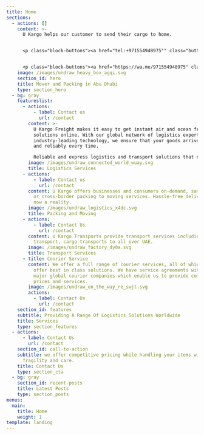 ```yaml
---
title: Home
sections:
  - actions: []
    content: >-
      U Kargo helps our customer to send their cargo to home.


      <p class="block-buttons"><a href="tel:+971554948975"" class="button white large"> Call us </a></p>


      <p class="block-buttons"><a href="https://wa.me/971554948975" class="button white large">Whatsapp</a></p>
    image: /images/undraw_heavy_box_agqi.svg
    section_id: hero
    title: Mover and Packing in Abu Dhabi
    type: section_hero
  - bg: gray
    featureslist:
      - actions:
          - label: Contact us
            url: /contact
        content: >-
          U Kargo Freight makes it easy to get instant air and ocean freight
          solutions online. With our global network of logistics experts and
          industry-leading technology, we ensure that your goods arrive safely
          and reliably every time.

          Reliable and express logistics and transport solutions that no waste your time!
        image: /images/undraw_connected_world_wuay.svg
        title: Logistics Services
      - actions:
          - label: Contact us
            url: /contact
        content: U Kargo offers businesses and consumers on-demand, same-day, next-day
          or cross-border packing to moving services. Hassle-free delivery is
          now a reality.
        image: /images/undraw_logistics_x4dc.svg
        title: Packing and Moving
      - actions:
          - label: Contact Us
            url: /contact
        content: U Kargo Transports provide transport services including Furniture
          transport, cargo transports to all over UAE.
        image: /images/undraw_factory_dy0a.svg
        title: Transport Services
      - title: Courier Service
        content: We offer a full range of courier services, all of which are designed to
          offer best in class solutions. We have service agreements with all the
          major global courier companies which enable us to provide competitive
          prices and services.
        image: /images/undraw_on_the_way_re_swjt.svg
        actions:
          - label: Contact Us
            url: /contact
    section_id: features
    subtitle: Providing A Range Of Logistics Solutions Worldwide
    title: Services
    type: section_features
  - actions:
      - label: Contact Us
        url: /contact
    section_id: call-to-action
    subtitle: we offer competitive pricing while handling your items with ultimate
      fragility and care.
    title: Contact Us
    type: section_cta
  - bg: gray
    section_id: recent-posts
    title: Latest Posts
    type: section_posts
menus:
  main:
    title: Home
    weight: 1
template: landing
---
```

